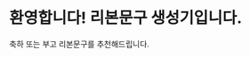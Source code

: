 
<!DOCTYPE html>
<html lang="ko">
<head>
  <meta charset="UTF-8" />
  <title>리본문구 생성기</title>
</head>
<body>
  <h1>환영합니다! 리본문구 생성기입니다.</h1>
  <p>축하 또는 부고 리본문구를 추천해드립니다.</p>
</body>
</html>

